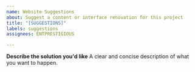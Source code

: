 ```yaml
---
name: Website Suggestions
about: Suggest a content or interface renovation for this project
title: "[SUGGESTIONS]"
labels: suggestions
assignees: ENTPRESTIGIOUS

---
```


**Describe the solution you'd like**
A clear and concise description of what you want to happen.
